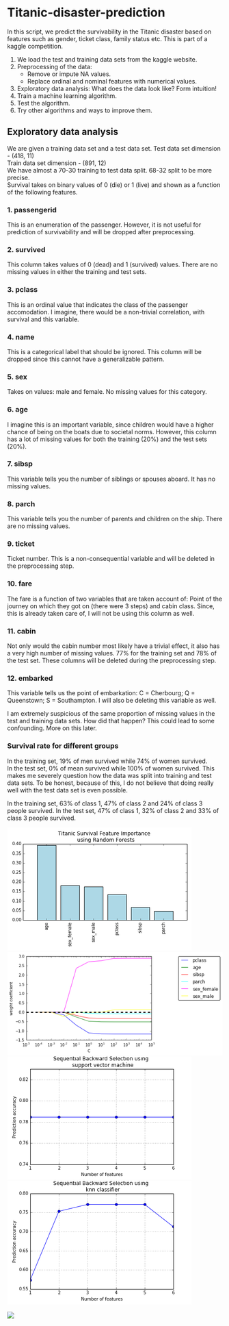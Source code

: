 Titanic-disaster-prediction
===========================

In this script, we predict the survivability in the Titanic disaster based on features such as gender, ticket class, family status etc. This is part of a kaggle competition.

1. We load the test and training data sets from the kaggle website.  
2. Preprocessing of the data:  
    * Remove or impute NA values.  
    * Replace ordinal and nominal features with numerical values.  
3. Exploratory data analysis: What does the data look like? Form intuition!   
4. Train a machine learning algorithm.     
5. Test the algorithm.  
6. Try other algorithms and ways to improve them.  

Exploratory data analysis
-------------------------

We are given a training data set and a test data set.
Test data set dimension - (418, 11)  
Train data set dimension - (891, 12)  
We have almost a 70-30 training to test data split. 68-32 split to be more precise.   
Survival takes on binary values of 0 (die) or 1 (live) and shown as a function of the following features.

### 1. passengerid

This is an enumeration of the passenger. However, it is not useful for prediction of survivability and will be dropped after preprocessing.

### 2. survived

This column takes values of 0 (dead) and 1 (survived) values. There are no missing values in either the training and test sets.

### 3. pclass

This is an ordinal value that indicates the class of the passenger accomodation. I imagine, there would be a non-trivial correlation, with survival and this variable.

### 4. name

This is a categorical label that should be ignored. This column will be dropped since this cannot have a generalizable pattern. 

### 5. sex

Takes on values: male and female. No missing values for this category.

### 6. age  

I imagine this is an important variable, since children would have a higher chance of being on the boats due to societal norms. However, this column has a lot of missing values for both the training (20%) and the test sets (20%).  

### 7. sibsp

This variable tells you the number of siblings or spouses aboard. It has no missing values.

### 8. parch

This variable tells you the number of parents and children on the ship. There are no missing values.

### 9. ticket   

Ticket number. This is a non-consequential variable and will be deleted in the preprocessing step. 

### 10. fare

The fare is a function of two variables that are taken account of: Point of the journey on which they got on (there were 3 steps) and cabin class. Since, this is already taken care of, I will not be using this column as well. 

### 11. cabin

Not only would the cabin number most likely have a trivial effect, it also has a very high number of missing values. 77% for the training set and 78% of the test set. These columns will be deleted during the preprocessing step.

### 12. embarked

This variable tells us the point of embarkation: C = Cherbourg; Q = Queenstown; S = Southampton. I will also be deleting this variable as well.

I am extremely suspicious of the same proportion of missing values in the test and training data sets. How did that happen? This could lead to some confounding. More on this later.

### Survival rate for different groups

In the training set, 19% of men survived while 74% of women survived.  
In the test set, 0% of mean survived while 100% of women survived. This makes me severely question how the data was split into training and test data sets. To be honest, because of this, I do not believe that doing really well with the test data set is even possible.  

In the training set, 63% of class 1, 47% of class 2 and 24% of class 3 people survived.
In the test set, 47% of class 1, 32% of class 2 and 33% of class 3 people survived. 

![](https://github.com/FyzHsn/Titanic-disaster-prediction/blob/master/Figs/Feat_importance_random_forest.png?raw=true)  
![](https://github.com/FyzHsn/Titanic-disaster-prediction/blob/master/Figs/Feat_importance_l1norm.png?raw=true)  
![](https://github.com/FyzHsn/Titanic-disaster-prediction/blob/master/Figs/Feat_importance_SBS_svm.png?raw=true)  
![](https://github.com/FyzHsn/Titanic-disaster-prediction/blob/master/Figs/Feat_importance_SBS_knn.png?raw=true)  

![](?raw=true)

